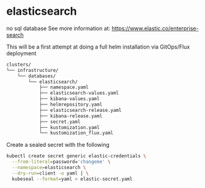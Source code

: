 # elasticsearch
no sql database
See more information at:  https://www.elastic.co/enterprise-search


This will be a first attempt at doing a full helm installation via GitOps/Flux deployment

```bash
clusters/
└── infrastructure/
    └── databases/
        └── elasticsearch/
            ├── namespace.yaml
            ├── elasticsearch-values.yaml
            ├── kibana-values.yaml
            ├── helmrepository.yaml
            ├── elasticsearch-release.yaml
            ├── kibana-release.yaml
            ├── secret.yaml
            ├── kustomization.yaml                        
            └── kustomization_flux.yaml
```

Create a sealed secret with the following

```bash
kubectl create secret generic elastic-credentials \
  --from-literal=password='changeme' \
  --namespace=elasticsearch \
  --dry-run=client -o yaml | \
  kubeseal --format=yaml > elastic-secret.yaml
```


